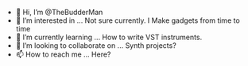 - 👋 Hi, I’m @TheBudderMan
- 👀 I’m interested in ... 
 Not sure currently. 
 I Make gadgets from time to time
- 🌱 I’m currently learning ...
 How to write VST instruments. 
- 💞️ I’m looking to collaborate on ...
 Synth projects? 
- 📫 How to reach me ... 
 Here? 

<!---
TheBudderMan/TheBudderMan is a ✨ special ✨ repository because its `README.md` (this file) appears on your GitHub profile.
You can click the Preview link to take a look at your changes.
--->
